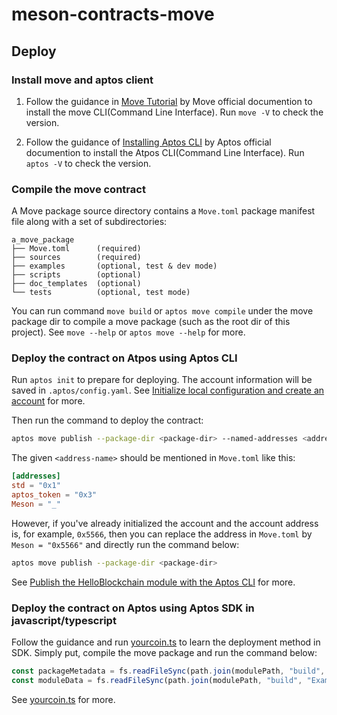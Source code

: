 # meson-contracts-move

## Deploy

### Install move and aptos client

1. Follow the guidance in [Move Tutorial](https://github.com/move-language/move/tree/main/language/documentation/tutorial#step-0-installation) by Move official documention to install the move CLI(Command Line Interface). Run ```move -V``` to check the version.

2. Follow the guidance of [Installing Aptos CLI](https://aptos.dev/cli-tools/aptos-cli-tool/install-aptos-cli) by Aptos official documention to install the Atpos CLI(Command Line Interface). Run ```aptos -V``` to check the version.

### Compile the move contract

A Move package source directory contains a ```Move.toml``` package manifest file along with a set of subdirectories:

```
a_move_package
├── Move.toml      (required)
├── sources        (required)
├── examples       (optional, test & dev mode)
├── scripts        (optional)
├── doc_templates  (optional)
└── tests          (optional, test mode)
```

You can run command ```move build``` or ```aptos move compile``` under the move package dir to compile a move package (such as the root dir of this project). See ```move --help``` or ```aptos move --help``` for more.


### Deploy the contract on Atpos using Aptos CLI

Run ```aptos init``` to prepare for deploying. The account information will be saved in ```.aptos/config.yaml```. See [Initialize local configuration and create an account](https://aptos.dev/cli-tools/aptos-cli-tool/use-aptos-cli/#initialize-local-configuration-and-create-an-account) for more.

Then run the command to deploy the contract:

```bash
aptos move publish --package-dir <package-dir> --named-addresses <address-name>=<address> --private-key <private-key>
``` 

The given ```<address-name>``` should be mentioned in ```Move.toml``` like this:

```toml
[addresses]
std = "0x1"
aptos_token = "0x3"
Meson = "_"
``` 

However, if you've already initialized the account and the account address is, for example, ```0x5566```, then you can replace the address in ```Move.toml``` by ```Meson = "0x5566"``` and directly run the command below:

```bash
aptos move publish --package-dir <package-dir>
```

See [Publish the HelloBlockchain module with the Aptos CLI](https://aptos.dev/tutorials/your-first-dapp/#publish-the-helloblockchain-module-with-the-aptos-cli) for more.

### Deploy the contract on Aptos using Aptos SDK in javascript/typescript

Follow the guidance and run [yourcoin.ts](https://github.com/aptos-labs/aptos-core/blob/main/ecosystem/typescript/sdk/examples/typescript/your_coin.ts) to learn the deployment method in SDK. Simply put, compile the move package and run the command below:

```typescript
const packageMetadata = fs.readFileSync(path.join(modulePath, "build", "Examples", "package-metadata.bcs"));
const moduleData = fs.readFileSync(path.join(modulePath, "build", "Examples", "bytecode_modules", `${moduleName}.mv`));
```

See [yourcoin.ts](https://github.com/aptos-labs/aptos-core/blob/main/ecosystem/typescript/sdk/examples/typescript/your_coin.ts#L97) for more.
